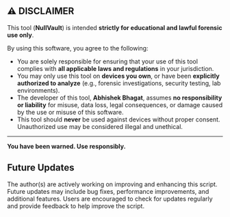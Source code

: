 ## ⚠️ DISCLAIMER

This tool (**NullVault**) is intended **strictly for educational and lawful forensic use only**.

By using this software, you agree to the following:

- You are solely responsible for ensuring that your use of this tool complies with **all applicable laws and regulations** in your jurisdiction.
- You may only use this tool on **devices you own**, or have been **explicitly authorized to analyze** (e.g., forensic investigations, security testing, lab environments).
- The developer of this tool, **Abhishek Bhagat**, assumes **no responsibility or liability** for misuse, data loss, legal consequences, or damage caused by the use or misuse of this software.
- This tool should **never** be used against devices without proper consent. Unauthorized use may be considered illegal and unethical.

---

**You have been warned. Use responsibly.**


## Future Updates
The author(s) are actively working on improving and enhancing this script. Future updates may include bug fixes, performance improvements, and additional features. Users are encouraged to check for updates regularly and provide feedback to help improve the script.
